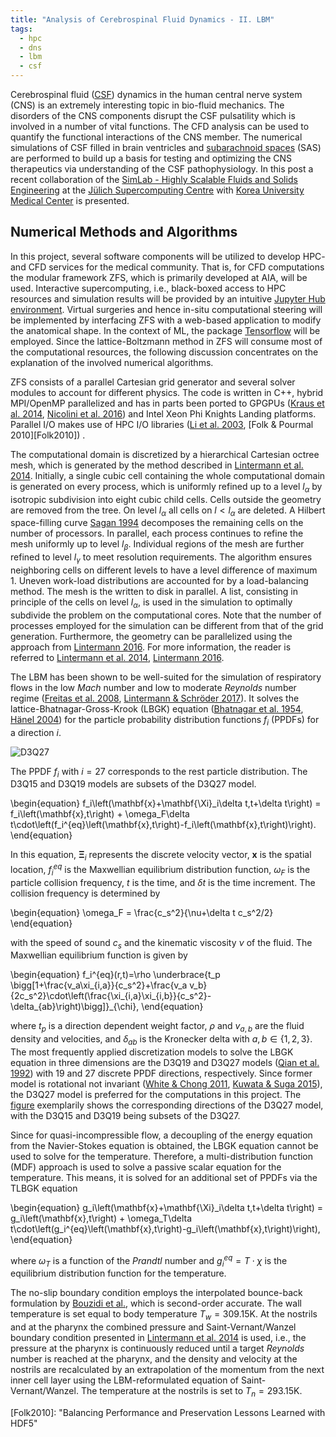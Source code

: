 ```yaml
---
title: "Analysis of Cerebrospinal Fluid Dynamics - II. LBM"
tags:
  - hpc
  - dns
  - lbm
  - csf
---
```


Cerebrospinal fluid ([CSF][csfwiki]) dynamics in the human central nerve system
(CNS) is an extremely interesting topic in bio-fluid mechanics.
The disorders of the CNS components disrupt the CSF pulsatility
which is involved in a number of vital functions. The CFD analysis can
be used to quantify the functional interactions of the CNS member. The
numerical simulations of CSF filled in brain ventricles and
[subarachnoid spaces][saswiki] (SAS) are performed to build up a basis for
testing and optimizing the CNS therapeutics via understanding of the
CSF pathophysiology. In this post a recent collaboration of the
[SimLab - Highly Scalable Fluids and Solids Engineering](https://www.jara.org/de/forschung/center-for-simulation-and-data-sciences/simulation-laboratories/highly-scalable-fluids-and-solids-engineering "SLFSE at JSC")
at the [J&uuml;lich Supercomputing Centre][jsc-link]
with [Korea University Medical Center][kumc-link] is presented.

## Numerical Methods and Algorithms

In this project, several software components will be utilized to
develop HPC- and CFD services for the medical community. That is, for
CFD computations the modular framework ZFS, which is primarily
developed at AIA, will be used. Interactive supercomputing, i.e.,
black-boxed access to HPC resources and simulation results will be
provided by an intuitive [Jupyter Hub environment][jupyterhub]. Virtual surgeries 
and hence in-situ computational steering will be implemented by
interfacing ZFS with a web-based application to modify the anatomical
shape. In the context of ML, the package
[Tensorflow][tensorflow] will be
employed. Since the lattice-Boltzmann method in ZFS will consume most
of the computational resources, the following discussion concentrates
on the explanation of the involved numerical algorithms.

ZFS consists of a parallel Cartesian grid generator and several solver
modules to account for different physics. The code is written in C++,
hybrid MPI/OpenMP parallelized and has in parts been ported to
GPGPUs ([Kraus et al. 2014][Kraus2014], [Nicolini et al. 2016][Nicolini2016]) and Intel Xeon Phi Knights
Landing platforms. Parallel I/O makes use of 
HPC I/O libraries ([Li et al. 2003][LiZingaleEtAl03], [Folk & Pourmal 2010][Folk2010]) .

The computational domain is discretized by a hierarchical Cartesian
octree mesh, which is generated by the method described
in [Lintermann et al. 2014][LintermannSchlimpertEtAl14]. Initially, a single
cubic cell containing the whole computational domain is generated 
on every process, which is uniformly refined up to a level
$l_\alpha$ by isotropic subdivision into eight cubic child
cells. Cells outside the geometry are removed from the tree. On level 
$l_\alpha$ all cells on $l<l_\alpha$ are deleted. A Hilbert
space-filling curve [Sagan 1994][Sagan94] decomposes the remaining cells on
the number of processors. In parallel, each process 
continues to refine the mesh uniformly up to level
$l_\beta$. Individual regions of the mesh are further refined to
level $l_\gamma$ to meet resolution requirements. The algorithm
ensures neighboring cells 
on different levels to have a level difference of maximum 1. Uneven
work-load distributions are accounted for by a load-balancing
method. The mesh is the written to disk in parallel. A
list, consisting in principle of the cells on level $l_\alpha$, is used
in the simulation to optimally subdivide the
problem on the computational cores. Note that the number of
processes employed for the simulation can be different from that of
the grid generation. Furthermore, the geometry can
be parallelized using the approach from [Lintermann 2016][Lintermann2016]. For
more information, the reader is referred
to [Lintermann et al. 2014][LintermannSchlimpertEtAl14], [Lintermann 2016][Lintermann2016].

The LBM has been shown to be well-suited for the simulation
of respiratory flows in the low _Mach_ number and low to
moderate _Reynolds_ number regime ([Freitas et al. 2008][FreitasSchroeder08],
[Lintermann & Schr&ouml;der 2017][Lintermann2017a]).
It solves the lattice-Bhatnagar-Gross-Krook (LBGK) equation ([Bhatnagar et al. 1954][Bhatnagar1954],
[H&auml;nel 2004][Hanel2004])
for the particle probability distribution functions $f_i$ (PPDFs) for a direction $i$. 

![D3Q27](https://ars.els-cdn.com/content/image/1-s2.0-S0898122115000346-gr1.jpg "Spatial discretization with the D3Q27 scheme")

The PPDF $f_i$ with $i=27$ corresponds to the rest particle distribution.
The D3Q15 and D3Q19 models are subsets of the D3Q27 model.

\begin{equation}
  f_i\left(\mathbf{x}+\mathbf{\Xi}_i\delta t,t+\delta t\right) = f_i\left(\mathbf{x},t\right) + \omega_F\delta t\cdot\left(f_i^{eq}\left(\mathbf{x},t\right)-f_i\left(\mathbf{x},t\right)\right).
\end{equation}

In this equation, $\mathbf{\Xi}_i$ represents the discrete velocity vector,
$\mathbf{x}$ is the spatial location, $f_i^{eq}$ is the Maxwellian
equilibrium distribution function, $\omega_F$ is the particle
collision frequency, $t$ is the time, and $\delta t$ is the time
increment. The collision frequency is determined by

\begin{equation}
  \omega_F = \frac{c_s^2}{\nu+\delta t c_s^2/2}
\end{equation}

with the speed of sound $c_s$ and the kinematic viscosity $\nu$ of the
fluid. The Maxwellian equilibrium function is given by

\begin{equation}
  f_i^{eq}(r,t)=\rho \underbrace{t_p \bigg[1+\frac{v_a\xi_{i,a}}{c_s^2}+\frac{v_a v_b}{2c_s^2}\cdot\left(\frac{\xi_{i,a}\xi_{i,b}}{c_s^2}-\delta_{ab}\right)\bigg]}_{\chi},
\end{equation}

where $t_p$ is a direction dependent weight factor, $\rho$ and
$v_{a,b}$ are the fluid density and velocities, and $\delta_{ab}$ is
the Kronecker delta with $a,b\in\{1,2,3\}$.
The most frequently applied discretization models to solve the LBGK
equation in three dimensions are the D3Q19 and D3Q27 models ([Qian et al. 1992][Qian1992]) with 19 and
27 discrete PPDF directions, respectively. Since former
model is rotational not invariant ([White & Chong 2011][White2011], [Kuwata & Suga 2015][Kuwata2015]),
the D3Q27 model is preferred for the computations in this project.
The [figure](https://ars.els-cdn.com/content/image/1-s2.0-S0898122115000346-gr1.jpg "Spatial discretization with the D3Q27 scheme")
exemplarily shows the corresponding directions of the D3Q27 model,
with the D3Q15 and D3Q19 being subsets of the D3Q27.

Since for quasi-incompressible flow, a decoupling of the energy
equation from the Navier-Stokes equation is obtained, the LBGK
equation cannot be used to solve for the temperature. Therefore, a
multi-distribution function (MDF) approach is used to solve a passive
scalar equation for the temperature. This means, it is solved for an
additional set of PPDFs via the TLBGK equation

\begin{equation}
  g_i\left(\mathbf{x}+\mathbf{\Xi}_i\delta t,t+\delta t\right)  =  g_i\left(\mathbf{x},t\right) + \omega_T\delta  t\cdot\left(g_i^{eq}\left(\mathbf{x},t\right)-g_i\left(\mathbf{x},t\right)\right),
\end{equation}

where $\omega_T$ is a function of the _Prandtl_ number and
$g_i^{eq}=T\cdot\chi$ is the equilibrium distribution function for the
temperature.

The no-slip boundary condition employs the interpolated bounce-back
formulation by [Bouzidi et al.][Bouzidi2001], which is
second-order accurate. The wall temperature is set equal to body
temperature $T_w=309.15$K. At the nostrils and at the pharynx the
combined pressure and Saint-Vernant/Wanzel boundary condition
presented in [Lintermann et al. 2014][LintermannSchlimpertEtAl14]
is used, i.e., the
pressure at the pharynx is continuously reduced until a target _Reynolds_ number
is reached at the pharynx, and the density
and velocity at the nostrils are recalculated by an extrapolation of
the momentum from the next inner cell layer using the LBM-reformulated
equation of Saint-Vernant/Wanzel. The temperature at the 
nostrils is set to $T_n=293.15$K. 






[jsc-link]: http://www.fz-juelich.de/ias/jsc/EN/Home/home_node.html "Jülich Supercomputing Centre"

[kumc-link]: http://www.kumc.or.kr/language/ENG/main/index.do "Korea University Medical Center"

[jupyterhub]: https://jupyter.org/hub "Jupyter Hub"

[tensorflow]: https://www.tensorflow.org "Tensorflow"

[csfwiki]: https://en.wikipedia.org/wiki/Cerebrospinal_fluid "Cerebrospinal Fluids"

[saswiki]: https://en.wikipedia.org/wiki/Meninges "Subarachnoid Spaces"

[Ambarki2012]: http://www.ajnr.org/content/33/10/1951.long "Evaluation of Automatic Measurement of the Intracranial Volume Based on Quantitative MR Imaging"

[Armonda1994]: https://academic.oup.com/neurosurgery/article/35/2/214/2757389 "Quantitative Cine-Mode Magnetic Resonance Imaging of Chiari I Malformations: An Analysis of Cerebrospinal Fluid Dynamics"

[Baledent2004]: https://www.researchgate.net/publication/8937318_Relationship_Between_Cerebrospinal_Fluid_and_Blood_Dynamics_in_Healthy_Volunteers_and_Patients_with_Communicating_Hydrocephalus "Relationship between Cerebrospinal Fluid and Blood Dynamics in Healthy Volunteers and Patients with Communicating Hydrocephalus"

[Bhatnagar1954]: https://journals.aps.org/pr/abstract/10.1103/PhysRev.94.511 "A Model for Collision Processes in Gases. I. Small Amplitude Processes in Charged and Neutral One-Component Systems"

[Bouzidi2001]: https://aip.scitation.org/doi/10.1063/1.1399290 "Momentum Transfer of a Boltzmann-Lattice Fluid with Boundaries"

[Czosnyka2011]: https://link.springer.com/chapter/10.1007/978-1-4419-9997-9_7 "Dynamics of Cerebrospinal Fluid: From Theoretical Models to Clinical Applications"

[Folk2010]: "Balancing Performance and Preservation Lessons Learned with HDF5"

[FreitasSchroeder08]: https://www.sciencedirect.com/science/article/pii/S0021929008002546 "Numerical Investigation of the Three-Dimensional Flow in a Human Lung Model"

[Hanel2004]: https://www.springer.com/de/book/9783540442479 "Molekulare Gasdynamik, Einf&uuml;hrung in die kinetische Theorie der Gase und Lattice-Boltzmann-Methoden"

[Gupta2010]: https://royalsocietypublishing.org/doi/full/10.1098/rsif.2010.0033?url_ver=Z39.88-2003&rfr_id=ori:rid:crossref.org&rfr_dat=cr_pub%3dpubmed "Cerebrospinal Fluid Dynamics in the Human Cranial Subarachnoid Space: an Overlooked Mediator of Cerebral Disease. I. Computational Model"

[Khani2018]: https://biomechanical.asmedigitalcollection.asme.org/article.aspx?articleID=2683234 "Anthropomorphic Model of Intrathecal Cerebrospinal Fluid Dynamics within the Spinal Subarachnoid Space: Spinal Cord Nerve Roots Increase Steady-Streaming"

[Kraus2014]: https://ieeexplore.ieee.org/abstract/document/7081677 "Accelerating a C++ CFD Code with OpenACC"

[Kuwata2015]: https://www.sciencedirect.com/science/article/pii/S0021999114006767 "Anomaly of the Lattice Boltzmann Methods in Three-Dimensional Cylindrical Flows"

[Linninger2016]: https://www.annualreviews.org/doi/full/10.1146/annurev-fluid-122414-034321 "Cerebrospinal Fluid Mechanics and Its Coupling to Cerebrovascular Dynamics"

[LintermannSchlimpertEtAl14]: https://www.sciencedirect.com/science/article/pii/S0045782514001340 "Massively Parallel Grid Generation on HPC Systems"

[Lintermann2016]: https://www.researchgate.net/publication/303843584_Efficient_Parallel_Geometry_Distribution_for_the_Simulation_of_Complex_Flows "Efficient Parallel Geometry Distribution for the Simulation of Complex Flows"

[Lintermann2017a]: https://www.sciencedirect.com/science/article/pii/S0997754616301236 "Simulation of Aerosol Particle Deposition in the Upper Human Tracheobronchial Tract"

[LiZingaleEtAl03]: https://ieeexplore.ieee.org/document/1592942 "Parallel netCDF: A High-Performance Scientific I/O Interface"

[Nicolini2016]: https://www.researchgate.net/publication/308901613_Software_Cost_Analysis_of_GPU-Accelerated_Aeroacoustics_Simulations_in_C_with_OpenACC "Software Cost Analysis of GPU-Accelerated Aeroacoustics Simulations in C++ with OpenACC"

[Qian1992]: https://iopscience.iop.org/article/10.1209/0295-5075/17/6/001/meta "Lattice BGK Models for Navier-Stokes Equation"

[Sagan94]: https://www.springer.com/de/book/9780387942650 "Space-Filtering Curves"

[Saele2015]: https://www.sciencedirect.com/science/article/pii/S0022510X15000684?via%3Dihub "Association between Ventricular Volume Measures and Pulsatile and Static Intracranial Pressure Scores in Non-Communicating Hydrocephalus"

[Stadlbauer2010]: https://www.sciencedirect.com/science/article/pii/S1053811910001588 "Insight into the Patterns of Cerebrospinal Fluid Flow in the Human Ventricular System Using MR Velocity Mapping"

[Tangen2015]: https://www.sciencedirect.com/science/article/pii/S0021929015000974 "CNS Wide Simulation of Flow Resistance and Drug Transport due to Spinal Microanatomy"

[White2011]: https://www.sciencedirect.com/science/article/pii/S0021999111002798 "Rotational Invariance in the Three-Dimensional Lattice Boltzmann Method is Dependent on the Choice of Lattice"

